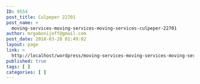 ```yaml
---
ID: 9554
post_title: Culpeper 22701
post_name: >
  moving-services-moving-services-moving-services-culpeper-22701
author: mrgabonijeff@gmail.com
post_date: 2018-03-28 01:49:02
layout: page
link: >
  http://localhost/wordpress/moving-services-moving-services-moving-services-culpeper-22701/
published: true
tags: [ ]
categories: [ ]
---
```

